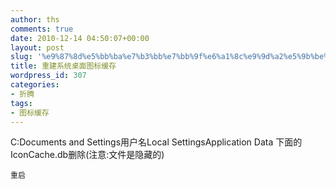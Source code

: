 ```yaml
---
author: ths
comments: true
date: 2010-12-14 04:50:07+00:00
layout: post
slug: '%e9%87%8d%e5%bb%ba%e7%b3%bb%e7%bb%9f%e6%a1%8c%e9%9d%a2%e5%9b%be%e6%a0%87%e7%bc%93%e5%ad%98'
title: 重建系统桌面图标缓存
wordpress_id: 307
categories:
- 折腾
tags:
- 图标缓存
---
```


C:Documents and Settings用户名Local SettingsApplication Data 下面的IconCache.db删除(注意:文件是隐藏的)   

    重启



